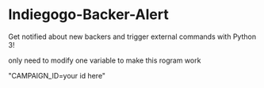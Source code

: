 # Indiegogo-Backer-Alert<br>
Get notified about new backers and trigger external commands with Python 3!<p>
only need to modify one variable to make this rogram work<p>
"CAMPAIGN_ID=your id here"
